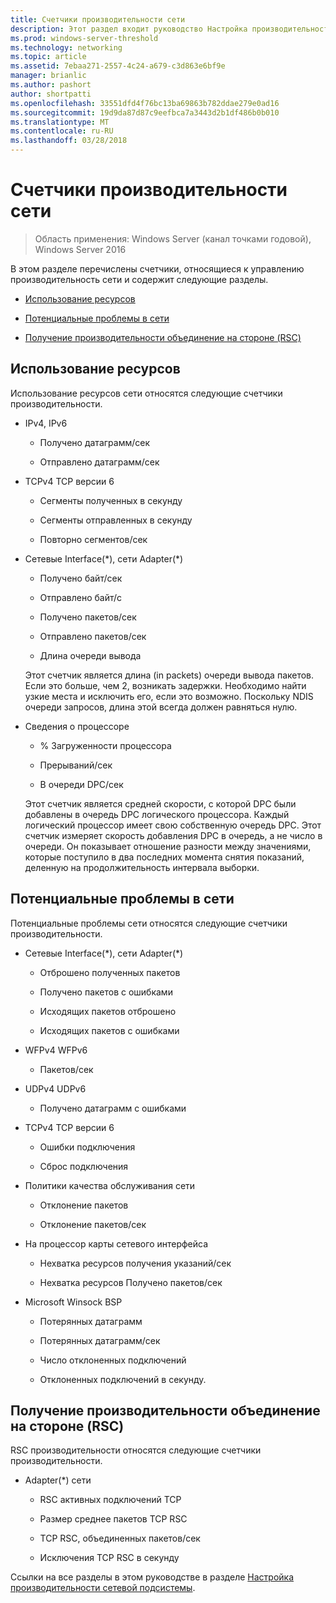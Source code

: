 ```yaml
---
title: Счетчики производительности сети
description: Этот раздел входит руководство Настройка производительности сетевой подсистемы для Windows Server 2016.
ms.prod: windows-server-threshold
ms.technology: networking
ms.topic: article
ms.assetid: 7ebaa271-2557-4c24-a679-c3d863e6bf9e
manager: brianlic
ms.author: pashort
author: shortpatti
ms.openlocfilehash: 33551dfd4f76bc13ba69863b782ddae279e0ad16
ms.sourcegitcommit: 19d9da87d87c9eefbca7a3443d2b1df486b0b010
ms.translationtype: MT
ms.contentlocale: ru-RU
ms.lasthandoff: 03/28/2018
---
```

# <a name="network-related-performance-counters"></a>Счетчики производительности сети

>Область применения: Windows Server (канал точками годовой), Windows Server 2016

В этом разделе перечислены счетчики, относящиеся к управлению производительность сети и содержит следующие разделы.  
  
-   [Использование ресурсов](#bkmk_ru)  
  
-   [Потенциальные проблемы в сети](#bkmk_np)  
  
-   [Получение производительности объединение на стороне (RSC)](#bkmk_rsc)  
  
##  <a name="bkmk_ru"></a>Использование ресурсов  

Использование ресурсов сети относятся следующие счетчики производительности.  
  
-   IPv4, IPv6  
  
    -   Получено датаграмм/сек  
  
    -   Отправлено датаграмм/сек  
  
-   TCPv4 TCP версии 6  
  
    -   Сегменты полученных в секунду  
  
    -   Сегменты отправленных в секунду  
  
    -   Повторно сегментов/сек  
  
-   Сетевые Interface(*), сети Adapter(\*)  
  
    -   Получено байт/сек  
  
    -   Отправлено байт/с  
  
    -   Получено пакетов/сек  
  
    -   Отправлено пакетов/сек  
  
    -   Длина очереди вывода  
  
     Этот счетчик является длина \(in packets\) очереди вывода пакетов. Если это больше, чем 2, возникать задержки. Необходимо найти узкие места и исключить его, если это возможно. Поскольку NDIS очереди запросов, длина этой всегда должен равняться нулю.  
  
-   Сведения о процессоре  
  
    -   % Загруженности процессора  
  
    -   Прерываний/сек  
  
    -   В очереди DPC/сек  
  
     Этот счетчик является средней скорости, с которой DPC были добавлены в очередь DPC логического процессора. Каждый логический процессор имеет свою собственную очередь DPC. Этот счетчик измеряет скорость добавления DPC в очередь, а не число в очереди. Он показывает отношение разности между значениями, которые поступило в два последних момента снятия показаний, деленную на продолжительность интервала выборки.  
  
##  <a name="bkmk_np"></a>Потенциальные проблемы в сети  

Потенциальные проблемы сети относятся следующие счетчики производительности.  
  
-   Сетевые Interface(*), сети Adapter(\*)  
  
    -   Отброшено полученных пакетов  
  
    -   Получено пакетов с ошибками  
  
    -   Исходящих пакетов отброшено  
  
    -   Исходящих пакетов с ошибками  
  
-   WFPv4 WFPv6  
  
    -   Пакетов/сек

-   UDPv4 UDPv6

    -   Получено датаграмм с ошибками  
  
-   TCPv4 TCP версии 6  
  
    -   Ошибки подключения  
  
    -   Сброс подключения  
  
-   Политики качества обслуживания сети  
  
    -   Отклонение пакетов  
  
    -   Отклонение пакетов/сек  
  
-   На процессор карты сетевого интерфейса  
  
    -   Нехватка ресурсов получения указаний/сек  
  
    -   Нехватка ресурсов Получено пакетов/сек  
  
-   Microsoft Winsock BSP  
  
    -   Потерянных датаграмм  
  
    -   Потерянных датаграмм/сек  
  
    -   Число отклоненных подключений  
  
    -   Отклоненных подключений в секунду.  
  
##  <a name="bkmk_rsc"></a>Получение производительности объединение на стороне (RSC)  

RSC производительности относятся следующие счетчики производительности.  
  
-   Adapter(*) сети  
  
    -   RSC активных подключений TCP  
  
    -   Размер среднее пакетов TCP RSC  
  
    -   TCP RSC, объединенных пакетов/сек  
  
    -   Исключения TCP RSC в секунду

Ссылки на все разделы в этом руководстве в разделе [Настройка производительности сетевой подсистемы](net-sub-performance-top.md).